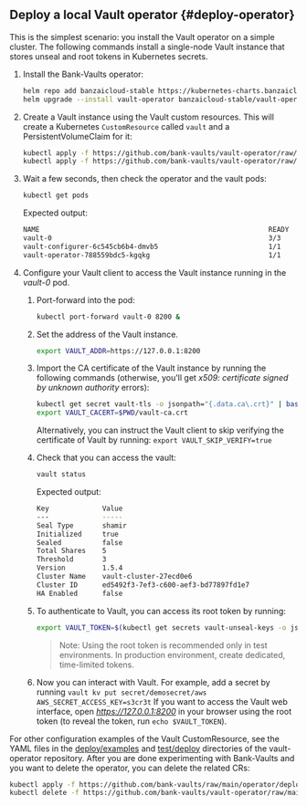---
---
## Deploy a local Vault operator {#deploy-operator}

This is the simplest scenario: you install the Vault operator on a simple cluster. The following commands install a single-node Vault instance that stores unseal and root tokens in Kubernetes secrets.

1. Install the Bank-Vaults operator:

    ```bash
    helm repo add banzaicloud-stable https://kubernetes-charts.banzaicloud.com
    helm upgrade --install vault-operator banzaicloud-stable/vault-operator
    ```

1. Create a Vault instance using the Vault custom resources. This will create a Kubernetes `CustomResource` called `vault` and a PersistentVolumeClaim for it:

    ```bash
    kubectl apply -f https://github.com/bank-vaults/vault-operator/raw/main/deploy/default/rbac.yaml
    kubectl apply -f https://github.com/bank-vaults/vault-operator/raw/main/deploy/default/crd.yaml
    ```

1. Wait a few seconds, then check the operator and the vault pods:

    ```bash
    kubectl get pods
    ```

    Expected output:

    ```bash
    NAME                                                        READY     STATUS    RESTARTS   AGE
    vault-0                                                     3/3       Running   0          10s
    vault-configurer-6c545cb6b4-dmvb5                           1/1       Running   0          10s
    vault-operator-788559bdc5-kgqkg                             1/1       Running   0          23s
    ```

1. Configure your Vault client to access the Vault instance running in the *vault-0* pod.

    1. Port-forward into the pod:

        ```bash
        kubectl port-forward vault-0 8200 &
        ```

    1. Set the address of the Vault instance.

        ```bash
        export VAULT_ADDR=https://127.0.0.1:8200
        ```

    1. Import the CA certificate of the Vault instance by running the following commands (otherwise, you'll get *x509: certificate signed by unknown authority* errors):

        ```bash
        kubectl get secret vault-tls -o jsonpath="{.data.ca\.crt}" | base64 --decode > $PWD/vault-ca.crt
        export VAULT_CACERT=$PWD/vault-ca.crt
        ```

        Alternatively, you can instruct the Vault client to skip verifying the certificate of Vault by running: `export VAULT_SKIP_VERIFY=true`

    1. Check that you can access the vault:

        ```bash
        vault status
        ```

        Expected output:

        ```bash
        Key             Value
        ---             -----
        Seal Type       shamir
        Initialized     true
        Sealed          false
        Total Shares    5
        Threshold       3
        Version         1.5.4
        Cluster Name    vault-cluster-27ecd0e6
        Cluster ID      ed5492f3-7ef3-c600-aef3-bd77897fd1e7
        HA Enabled      false
        ```

    1. To authenticate to Vault, you can access its root token by running:

        ```bash
        export VAULT_TOKEN=$(kubectl get secrets vault-unseal-keys -o jsonpath={.data.vault-root} | base64 --decode)
        ```

        > Note: Using the root token is recommended only in test environments. In production environment, create dedicated, time-limited tokens.

    1. Now you can interact with Vault. For example, add a secret by running `vault kv put secret/demosecret/aws AWS_SECRET_ACCESS_KEY=s3cr3t`
        If you want to access the Vault web interface, open *https://127.0.0.1:8200* in your browser using the root token (to reveal the token, run `echo $VAULT_TOKEN`).

For other configuration examples of the Vault CustomResource, see the YAML files in the [deploy/examples](https://github.com/bank-vaults/vault-operator/tree/main/deploy/examples) and [test/deploy](https://github.com/bank-vaults/vault-operator/tree/main/test/deploy) directories of the vault-operator repository. After you are done experimenting with Bank-Vaults and you want to delete the operator, you can delete the related CRs:

```bash
kubectl apply -f https://github.com/bank-vaults/raw/main/operator/deploy/rbac.yaml
kubectl delete -f https://github.com/bank-vaults/vault-operator/raw/main/deploy/examples/cr.yaml
```
